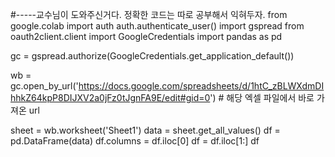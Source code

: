 #-----교수님이 도와주신거다. 정확한 코드는 따로 공부해서 익혀두자.
from google.colab import auth
auth.authenticate_user()
import gspread
from oauth2client.client import GoogleCredentials
import pandas as pd

gc = gspread.authorize(GoogleCredentials.get_application_default())

wb = gc.open_by_url('https://docs.google.com/spreadsheets/d/1htC_zBLWXdmDIhhkZ64kpP8DIJXV2a0jFz0tJgnFA9E/edit#gid=0') # 해당 엑셀 파일에서 바로 가져온 url

sheet = wb.worksheet('Sheet1')
data = sheet.get_all_values()
df = pd.DataFrame(data)
df.columns = df.iloc[0]
df = df.iloc[1:]
df